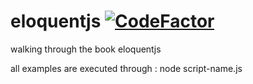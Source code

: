 # eloquentjs [![CodeFactor](https://www.codefactor.io/repository/github/amine177/eloquentjs/badge/master)](https://www.codefactor.io/repository/github/amine177/eloquentjs/overview/master)

walking through the book eloquentjs

all examples are executed through : node script-name.js
